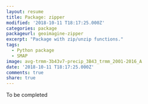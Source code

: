 ```yaml
---
layout: resume
title: Package: zipper
modified: '2018-10-11 T18:17:25.000Z'
categories: package
packageurl: geoimagine-zipper
excerpt: "Package with zip/unzip functions."
tags:
  - Python package
  - SMAP
image: avg-trmm-3b43v7-precip_3B43_trmm_2001-2016_A
date: '2018-10-11 T18:17:25.000Z'
comments: true
share: true
---
```


To be completed
